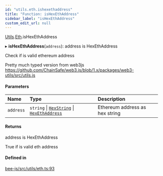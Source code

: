 ```yaml
---
id: "utils.eth.ishexethaddress"
title: "Function: isHexEthAddress"
sidebar_label: "isHexEthAddress"
custom_edit_url: null
---
```


[Utils](../modules/utils.md).[Eth](../modules/utils.eth.md).isHexEthAddress

▸ **isHexEthAddress**(`address`): address is HexEthAddress

Check if is valid ethereum address

Pretty much typed version from web3js
https://github.com/ChainSafe/web3.js/blob/1.x/packages/web3-utils/src/utils.js

#### Parameters

| Name | Type | Description |
| :------ | :------ | :------ |
| `address` | `string` \| [`HexString`](../types/utils.hex.hexstring.md) \| [`HexEthAddress`](../types/utils.eth.hexethaddress.md) | Ethereum address as hex string |

#### Returns

address is HexEthAddress

True if is valid eth address

#### Defined in

[bee-js/src/utils/eth.ts:93](https://github.com/ethersphere/bee-js/blob/6f227e1/src/utils/eth.ts#L93)
